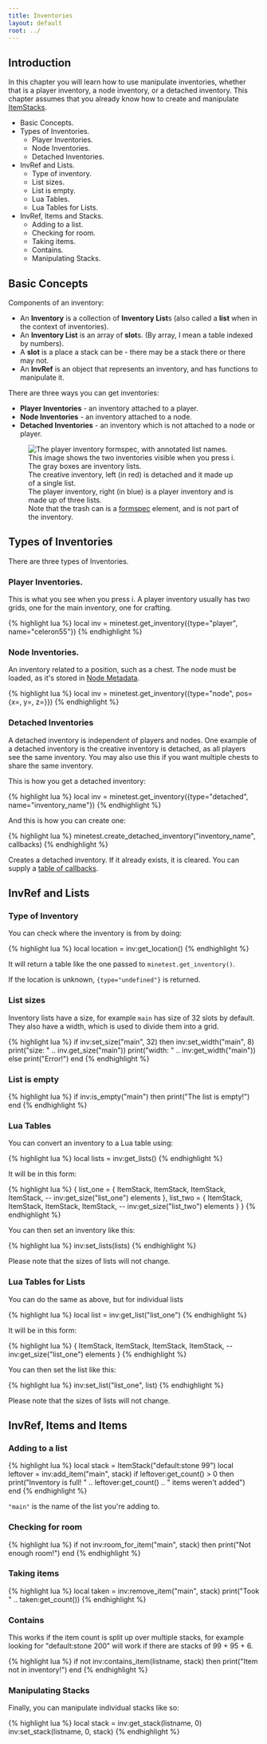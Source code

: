 ```yaml
---
title: Inventories
layout: default
root: ../
---
```


## Introduction

In this chapter you will learn how to use manipulate inventories, whether that
is a player inventory, a node inventory, or a detached inventory.
This chapter assumes that you already know how to create and manipulate
[ItemStacks](itemstacks.html).

* Basic Concepts.
* Types of Inventories.
	* Player Inventories.
	* Node Inventories.
	* Detached Inventories.
* InvRef and Lists.
	* Type of inventory.
	* List sizes.
	* List is empty.
	* Lua Tables.
	* Lua Tables for Lists.
* InvRef, Items and Stacks.
	* Adding to a list.
	* Checking for room.
	* Taking items.
	* Contains.
	* Manipulating Stacks.

## Basic Concepts

Components of an inventory:

* An **Inventory** is a collection of **Inventory List**s (also called a **list** when in the context of inventories).
* An **Inventory List** is an array of **slot**s. (By array, I mean a table indexed by numbers).
* A **slot** is a place a stack can be - there may be a stack there or there may not.
* An **InvRef** is an object that represents an inventory, and has functions to manipulate it.

There are three ways you can get inventories:

* **Player Inventories** - an inventory attached to a player.
* **Node Inventories** - an inventory attached to a node.
* **Detached Inventories** - an inventory which is not attached to a node or player.

<figure>
	<img src="{{ page.root }}/static/inventories_lists.png" alt="The player inventory formspec, with annotated list names.">
	<figcaption>
		This image shows the two inventories visible when you press i.
		The gray boxes are inventory lists.<br />
		The creative inventory, left (in red) is detached and it made up of a
		single list.<br />
		The player inventory, right (in blue) is a player inventory
		and is made up of three lists.<br />
		Note that the trash can is a <a href="formspecs.html">formspec</a>
		element, and is not part of the inventory.
	</figcaption>
</figure>


## Types of Inventories

There are three types of Inventories.

### Player Inventories.

This is what you see when you press i.
A player inventory usually has two grids, one for the main inventory, one for crafting.

{% highlight lua %}
local inv = minetest.get_inventory({type="player", name="celeron55"})
{% endhighlight %}

### Node Inventories.

An inventory related to a position, such as a chest.
The node must be loaded, as it's stored in [Node Metadata](node_metadata.html).

{% highlight lua %}
local inv = minetest.get_inventory({type="node", pos={x=, y=, z=}})
{% endhighlight %}

### Detached Inventories

A detached inventory is independent of players and nodes.
One example of a detached inventory is the creative inventory is detached,
as all players see the same inventory.
You may also use this if you want multiple chests to share the same inventory.

This is how you get a detached inventory:

{% highlight lua %}
local inv = minetest.get_inventory({type="detached", name="inventory_name"})
{% endhighlight %}

And this is how you can create one:

{% highlight lua %}
minetest.create_detached_inventory("inventory_name", callbacks)
{% endhighlight %}

Creates a detached inventory. If it already exists, it is cleared.
You can supply a [table of callbacks](../lua_api.html#detached-inventory-callbacks).

## InvRef and Lists

### Type of Inventory

You can check where the inventory is from by doing:

{% highlight lua %}
local location = inv:get_location()
{% endhighlight %}

It will return a table like the one passed to `minetest.get_inventory()`.

If the location is unknown, `{type="undefined"}` is returned.

### List sizes

Inventory lists have a size, for example `main` has size of 32 slots by default.
They also have a width, which is used to divide them into a grid.

{% highlight lua %}
if inv:set_size("main", 32) then
	inv:set_width("main", 8)
	print("size:  " .. inv.get_size("main"))
	print("width: " .. inv:get_width("main"))
else
	print("Error!")
end
{% endhighlight %}

<!--The width and height of an inventory in a [formspec](formspecs.html) is
determined by the formspec element, not by the inventory. By that I mean
a list doesn't have a width or height, only the maximum number of stacks/slots.-->

### List is empty

{% highlight lua %}
if inv:is_empty("main") then
	print("The list is empty!")
end
{% endhighlight %}

### Lua Tables

You can convert an inventory to a Lua table using:

{% highlight lua %}
local lists = inv:get_lists()
{% endhighlight %}

It will be in this form:

{% highlight lua %}
{
	list_one = {
		ItemStack,
		ItemStack,
		ItemStack,
		ItemStack,
		-- inv:get_size("list_one") elements
	},
	list_two = {
		ItemStack,
		ItemStack,
		ItemStack,
		ItemStack,
		-- inv:get_size("list_two") elements
	}
}
{% endhighlight %}

You can then set an inventory like this:

{% highlight lua %}
inv:set_lists(lists)
{% endhighlight %}

Please note that the sizes of lists will not change.

### Lua Tables for Lists

You can do the same as above, but for individual lists

{% highlight lua %}
local list = inv:get_list("list_one")
{% endhighlight %}

It will be in this form:

{% highlight lua %}
{
	ItemStack,
	ItemStack,
	ItemStack,
	ItemStack,
	-- inv:get_size("list_one") elements
}
{% endhighlight %}

You can then set the list like this:

{% highlight lua %}
inv:set_list("list_one", list)
{% endhighlight %}

Please note that the sizes of lists will not change.

## InvRef, Items and Items

### Adding to a list

{% highlight lua %}
local stack = ItemStack("default:stone 99")
local leftover = inv:add_item("main", stack)
if leftover:get_count() > 0 then
	print("Inventory is full! " .. leftover:get_count() .. " items weren't added")
end
{% endhighlight %}

`"main"` is the name of the list you're adding to.

### Checking for room

{% highlight lua %}
if not inv:room_for_item("main", stack) then
	print("Not enough room!")
end
{% endhighlight %}

### Taking items

{% highlight lua %}
local taken = inv:remove_item("main", stack)
print("Took " .. taken:get_count())
{% endhighlight %}

### Contains

This works if the item count is split up over multiple stacks,
for example looking for "default:stone 200" will work if there
are stacks of 99 + 95 + 6.

{% highlight lua %}
if not inv:contains_item(listname, stack) then
	print("Item not in inventory!")
end
{% endhighlight %}

### Manipulating Stacks

Finally, you can manipulate individual stacks like so:


{% highlight lua %}
local stack = inv:get_stack(listname, 0)
inv:set_stack(listname, 0, stack)
{% endhighlight %}
